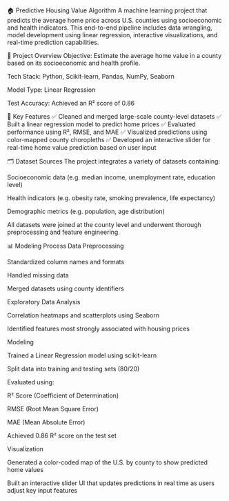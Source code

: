 🏠 Predictive Housing Value Algorithm
A machine learning project that predicts the average home price across U.S. counties using socioeconomic and health indicators. This end-to-end pipeline includes data wrangling, model development using linear regression, interactive visualizations, and real-time prediction capabilities.

📌 Project Overview
Objective: Estimate the average home value in a county based on its socioeconomic and health profile.

Tech Stack: Python, Scikit-learn, Pandas, NumPy, Seaborn

Model Type: Linear Regression

Test Accuracy: Achieved an R² score of 0.86

🧠 Key Features
✅ Cleaned and merged large-scale county-level datasets
✅ Built a linear regression model to predict home prices
✅ Evaluated performance using R², RMSE, and MAE
✅ Visualized predictions using color-mapped county choropleths
✅ Developed an interactive slider for real-time home value prediction based on user input

🗂️ Dataset Sources
The project integrates a variety of datasets containing:

Socioeconomic data (e.g. median income, unemployment rate, education level)

Health indicators (e.g. obesity rate, smoking prevalence, life expectancy)

Demographic metrics (e.g. population, age distribution)

All datasets were joined at the county level and underwent thorough preprocessing and feature engineering.

📊 Modeling Process
Data Preprocessing

Standardized column names and formats

Handled missing data

Merged datasets using county identifiers

Exploratory Data Analysis

Correlation heatmaps and scatterplots using Seaborn

Identified features most strongly associated with housing prices

Modeling

Trained a Linear Regression model using scikit-learn

Split data into training and testing sets (80/20)

Evaluated using:

R² Score (Coefficient of Determination)

RMSE (Root Mean Square Error)

MAE (Mean Absolute Error)

Achieved 0.86 R² score on the test set

Visualization

Generated a color-coded map of the U.S. by county to show predicted home values

Built an interactive slider UI that updates predictions in real time as users adjust key input features
